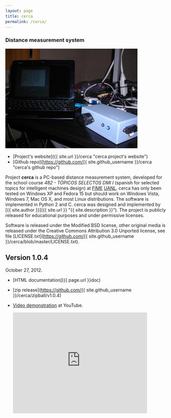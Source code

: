 ```yaml
---
layout: page
title: cerca
permalink: /cerca/
---
```


### Distance measurement system

<a class="image-wrapper" href="doc/_images/cerca_picture.png"><img alt="cerca picture." src="doc/_images/cerca_picture.png" style="width: 414.4px; height: 311.2px;" /></a>

- [Project's website]({{ site.url }}/cerca "cerca project's website")
- [Github repo](https://github.com/{{ site.github_username }}/cerca "cerca's github repo")

Project **cerca** is a PC-based distance measurement system, developed for the
school course *482 - TÓPICOS SELECTOS DMI I* (spanish for selected topics for
intelligent machines design) at [FIME](http://www.fime.uanl.mx)
[UANL](http://www.uanl.mx). cerca has only been tested on Windows XP and Fedora
15 but should work on Windows Vista, Windows 7, Mac OS X, and most Linux
distributions. The software is implemented in Python 2 and C.  cerca was
designed and implemented by [{{ site.author }}]({{ site.url }} "{{ site.description }}"). The
project is publicly released for educational purposes and under permissive
licenses.

Software is released under the Modified BSD license, other original media is
released under the Creative Commons Attribution 3.0 Unported license, see file
[LICENSE.txt](https://github.com/{{ site.github_username }}/cerca/blob/master/LICENSE.txt).

## Version 1.0.4

October 27, 2012.

- [HTML documentation]({{ page.url }}doc)
- [zip release](https://github.com/{{ site.github_username }}/cerca/zipball/v1.0.4)
- [Video demonstration](https://www.youtube.com/watch?v=OE_qz_wE0Hs) at YouTube.

  <iframe width="420" height="315" src="https://www.youtube.com/embed/OE_qz_wE0Hs" frameborder="0" allowfullscreen></iframe>


